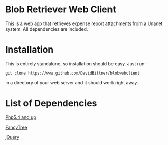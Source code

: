 # Blob Retriever Web Client

This is a web app that retrieves expense report attachments from a Unanet system. All dependencies are included.

# Installation

This is entirely standalone, so installation should be easy. Just run:

```git clone https://www.github.com/DavidBittner/blobwebclient```

in a directory of your web server and it should work right away.

# List of Dependencies

[Php5.4 and up](http://php.net/)


[FancyTree](https://github.com/mar10/fancytree)


[jQuery](https://jquery.com/)
